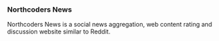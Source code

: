 ### Northcoders News

Northcoders News is a social news aggregation, web content rating and discussion website similar to Reddit.

